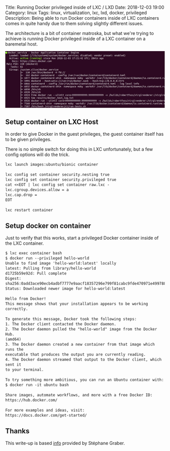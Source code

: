 Title: Running Docker privileged inside of LXC / LXD
Date: 2018-12-03 19:00
Category: linux
Tags: linux, virtualization, lxc, lxd, docker, privileged
Description: Being able to run Docker containers inside of LXC containers comes in quite handy due to them solving slightly different issues.

The architecture is a bit of container matroska, but what we're trying to
achieve is running Docker privileged inside of a LXC container on a baremetal
host.

[![Alt text](/images/2018-12-03_docker.png "Docker running inside of LXC")
](/images/2018-12-03_docker.png)

## Setup container on LXC Host

In order to give Docker in the guest privileges, the guest container
itself has to be given privileges.

There is no simple switch for doing this in LXC unfortunately, but a few
config options will do the trick.



    lxc launch images:ubuntu/bionic container

    lxc config set container security.nesting true
    lxc config set container security.privileged true
    cat <<EOT | lxc config set container raw.lxc -
    lxc.cgroup.devices.allow = a
    lxc.cap.drop =
    EOT

    lxc restart container



## Setup docker on container

Just to verify that this works, start a privileged Docker container inside
of the LXC container.

    $ lxc exec container bash
    $ docker run --privileged hello-world
    Unable to find image 'hello-world:latest' locally
    latest: Pulling from library/hello-world
    d1725b59e92d: Pull complete
    Digest: sha256:0add3ace90ecb4adbf7777e9aacf18357296e799f81cabc9fde470971e499788
    Status: Downloaded newer image for hello-world:latest

    Hello from Docker!
    This message shows that your installation appears to be working correctly.

    To generate this message, Docker took the following steps:
    1. The Docker client contacted the Docker daemon.
    2. The Docker daemon pulled the "hello-world" image from the Docker Hub.
    (amd64)
    3. The Docker daemon created a new container from that image which runs the
    executable that produces the output you are currently reading.
    4. The Docker daemon streamed that output to the Docker client, which sent it
    to your terminal.

    To try something more ambitious, you can run an Ubuntu container with:
    $ docker run -it ubuntu bash

    Share images, automate workflows, and more with a free Docker ID:
    https://hub.docker.com/

    For more examples and ideas, visit:
    https://docs.docker.com/get-started/


## Thanks
This write-up is based [info](https://github.com/lxc/lxd/issues/4902) provided
by Stéphane Graber.